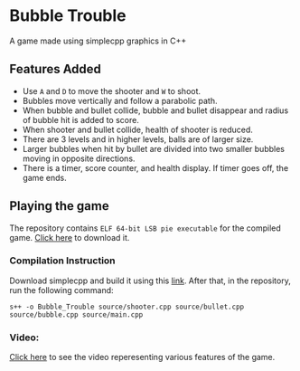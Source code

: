 # Bubble Trouble

A game made using simplecpp graphics in C++

## Features Added

- Use `A` and `D` to move the shooter and `W` to shoot.
- Bubbles move vertically and follow  a parabolic path.
- When bubble and bullet collide, bubble and bullet disappear and radius of bubble hit is added to score.
- When shooter and bullet collide, health of shooter is reduced.
- There are 3 levels and in higher levels, balls are of larger size.
- Larger bubbles when hit by bullet are divided into two smaller bubbles moving in opposite directions.
- There is a timer, score counter, and health display. If timer goes off, the game ends.

## Playing the game

The repository contains `ELF 64-bit LSB pie executable` for the compiled game. [Click here](https://github.com/khushangsingla/Bubble-Trouble/raw/main/Bubble_Trouble) to download it.

### Compilation Instruction

Download simplecpp and build it using this [link](https://www.cse.iitb.ac.in/~ranade/simplecpp/). 
After that, in the repository, run the following command:

`s++ -o Bubble_Trouble source/shooter.cpp source/bullet.cpp source/bubble.cpp source/main.cpp`



### Video:
[Click here](https://github.com/khushangsingla/Bubble-Trouble/raw/main/Demo%20Video) to see the video reperesenting various features of the game.
